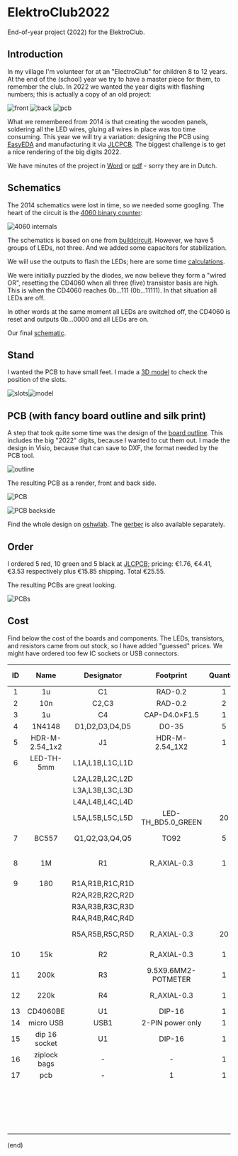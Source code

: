 # ElektroClub2022

End-of-year project (2022) for the ElektroClub.


## Introduction

In my village I'm volunteer for at an "ElectroClub" for children 8 to 12 years.
At the end of the (school) year we try to have a master piece for them, to remember the club.
In 2022 we wanted the year digits with flashing numbers; this is actually a copy of an old project:

![front](2014-front.jpg) ![back](2014-back.jpg) ![pcb](2014-pcb.jpg)

What we remembered from 2014 is that creating the wooden panels, soldering all the LED wires, 
gluing all wires in place was too time consuming.
This year we will try a variation: designing the PCB using [EasyEDA](https://easyeda.com)
and manufacturing it via [JLCPCB](https://jlcpcb.com/). 
The biggest challenge is to get a nice rendering of the big digits 2022.

We have minutes of the project in [Word](ElektroClub2022-plan.docx) or [pdf](ElektroClub2022-plan.pdf) - sorry they are in Dutch.


## Schematics

The 2014 schematics were lost in time, so we needed some googling.
The heart of the circuit is the [4060 binary counter](https://www.ti.com/lit/ds/symlink/cd4060b.pdf):

![4060 internals](CD4060-internals.png)

The schematics is based on one from [buildcircuit](https://www.buildcircuit.com/diy-kit-8-happy-birthday-led-flashing-diy-kit-using-cd4060-and-music-chip/).
However, we have 5 groups of LEDs, not three. And we added some capacitors for stabilization.

We will use the outputs to flash the LEDs; here are some time [calculations](timing.xlsx).

We were initially puzzled by the diodes, we now believe they form a "wired OR", 
resetting the CD4060 when all three (five) transistor basis are high.
This is when the CD4060 reaches 0b...111 (0b...11111). 
In that situation all LEDs are off. 

In other words at the same moment all LEDs are switched off, 
the CD4060 is reset and outputs 0b...0000 and all LEDs are on.

Our final [schematic](schematic.pdf).


## Stand

I wanted the PCB to have small feet.
I made a [3D model](standmodel) to check the position of the slots.

![slots](standmodel/concept.png)![model](standmodel/feet-slanted.png)


## PCB (with fancy board outline and silk print)

A step that took quite some time was the design of the [board outline](pcboutline).
This includes the big "2022" digits, because I wanted to cut them out.
I made the design in Visio, because that can save to DXF, the format needed by the PCB tool.

![outline](pcboutline/outline.png)

The resulting PCB as a render, front and back side.

![PCB](pcb.png)

![PCB backside](pcb-back.png)

Find the whole design on [oshwlab](https://oshwlab.com/maartenpennings/elektroclub2022).
The [gerber](Gerber_ElektroClub2022_pcb.zip) is also available separately.


## Order

I ordered 5 red, 10 green and 5 black at [JLCPCB](https://jlcpcb.com/); 
pricing: €1.76, €4.41, €3.53 respectively plus €15.85 shipping. Total €25.55.

The resulting PCBs are great looking. 

![PCBs](2022-all.jpg)


## Cost 

Find below the cost of the boards and components.
The LEDs, transistors, and resistors came from out stock, so I have added "guessed" prices.
We might have ordered too few IC sockets or USB connectors.

  | ID |      Name	     | Designator      | Footprint	        |Quantity | For 20 boards | Ordered  |
  |:--:|:---------------:|:---------------:|:------------------:|:-------:|:-------------:|:--------:|
  |  1 |       1u        | C1              | RAD-0.2            | 1       |       20      | [100(+100) for €3.02](https://www.aliexpress.com/item/1005001715033995.html) |
  |  2 |      10n        | C2,C3           | RAD-0.2            | 2       |       40      | 100 with (1) |
  |  3 |       1u        | C4              | CAP-D4.0×F1.5      | 1       |       20      | [50 for €1.90](https://www.aliexpress.com/item/1005002842732971.html) |
  |  4 |     1N4148      | D1,D2,D3,D4,D5  | DO-35              | 5       |      100      | [200 for €2.01](https://www.aliexpress.com/item/1005003540554760.html) |
  |  5 | HDR-M-2.54_1x2  | J1              | HDR-M-2.54_1X2     | 1       |       20      | Not mounted |
  |  6 | LED-TH-5mm      | L1A,L1B,L1C,L1D |                    |         |               |  |
  |    |                 | L2A,L2B,L2C,L2D |                    |         |               |  |
  |    |                 | L3A,L3B,L3C,L3D |                    |         |               |  |
  |    |                 | L4A,L4B,L4C,L4D |                    |         |               |  |
  |    |                 | L5A,L5B,L5C,L5D | LED-TH_BD5.0_GREEN | 20      |      400      | From stock [Guess 500 for €4.66](https://www.aliexpress.com/item/1005003483614644.html) |
  |  7 |     BC557       | Q1,Q2,Q3,Q4,Q5  | TO92               | 5       |      100      | From stock [Guess 100 for €2.24](https://www.aliexpress.com/item/32868211649.html)|
  |  8 |       1M        | R1              | R_AXIAL-0.3        | 1       |       20      | From stock [Guess 100(+100+100+100) for €3.80](https://www.aliexpress.com/item/32979849787.html)|
  |  9 |      180        | R1A,R1B,R1C,R1D |                    |         |               |  |
  |    |                 | R2A,R2B,R2C,R2D |                    |         |               |  |
  |    |                 | R3A,R3B,R3C,R3D |                    |         |               |  |
  |    |                 | R4A,R4B,R4C,R4D |                    |         |               |  |
  |    |                 | R5A,R5B,R5C,R5D | R_AXIAL-0.3        | 20      |      400      | From stock - Guess 100 with (8) |
  | 10 |      15k        | R2              | R_AXIAL-0.3        | 1       |       20      | From stock - Guess 100 with (8) |
  | 11 |     200k        | R3              | 9.5X9.6MM2-POTMETER| 1       |       20      | [25 for €5.48](https://www.aliexpress.com/item/32783054938.html) |
  | 12 |     220k        | R4              | R_AXIAL-0.3        | 1       |       20      | From stock - Guess 100 with (8) |
  | 13 |   CD4060BE      | U1              | DIP-16             | 1       |       20      | [30 for €2.52](https://www.aliexpress.com/item/1005001345739246.html) |
  | 14 |   micro USB     | USB1            | 2-PIN power only   | 1       |     **20**    | [**20** for €2.00](https://www.aliexpress.com/item/32931657320.html) |
  | 15 |  dip 16 socket  | U1              | DIP-16             | 1       |     **20**    | [**20** for €1.75](https://www.aliexpress.com/item/1005001403007175.html) |
  | 16 |  ziplock bags   | -               | -                  | 1       |       20      | [100 for €3.64](https://www.aliexpress.com/item/1005003813481837.html) |
  | 17 |      pcb        | -               | 1                  | 1       |       20      | [20 for €25.55](https://oshwlab.com/maartenpennings/elektroclub2022) |
  |    |                 |                 |                    |         |               | From stock - Guess €10.70 |
  |    |                 |                 |                    |         |               | Ordered **€47.87** |
  |    |                 |                 |                    |         |               | Total cost €58.57 (**€2.93/piece**) |


(end)
